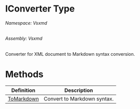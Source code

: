 <a name='T-Vsxmd-IConverter'></a>
# IConverter Type

###### Namespace:  Vsxmd

###### Assembly:  Vsxmd

Converter for XML document to Markdown syntax conversion.

# Methods

| Definition | Description |
|-|-|
| [ToMarkdown](Methods/ToMarkdown.md) | Convert to Markdown syntax. |
